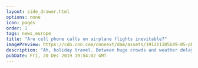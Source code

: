 ```yaml
---
layout: side_drawer.html
options: none
icon: pages
order: 1
tags: news_europe
title: "Are cell phone calls on airplane flights inevitable?"
imagePreview: https://cdn.cnn.com/cnnnext/dam/assets/191211185649-05-phones-on-planes-texting-video-synd-2.jpg
description: "Ah, holiday travel. Between huge crowds and weather delays, flying during this time of year is hectic. Now close your eyes and imagine the entire scenario with one additional annoyance: Loud talkers yammering into their cell phones at 35,000 feet."
pubDate: Fri, 20 Dec 2019 19:54:02 GMT
---
```

